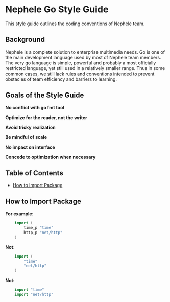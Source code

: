 # Nephele Go Style Guide

This style guide outlines the coding conventions of Nephele team.

## Background

Nephele is a complete solution to enterprise multimedia needs. Go is one of the main development language used by most of Nephele team members. The very go language is simple, powerful and probably a most officially restricted language, yet still used in a relatively smaller range. Thus in some common cases, we still lack rules and conventions intended to prevent obstacles of team efficiency and barriers to learning.

## Goals of the Style Guide

**No conflict with go fmt tool**

**Optimize for the reader, not the writer**

**Avoid tricky realization**

**Be mindful of scale**

**No impact on interface**

**Concede to optimization when necessary**

## Table of Contents

* [How to Import Package](#how-to-import-package)


## How to Import Package

**For example:**
```go
    import (
        time_p "time"
        http_p "net/http"
    )
```

**Not:**
```go
    import (
        "time"
        "net/http"
    )
```

**Not:**
```go
    import "time"
    import "net/http"
```
